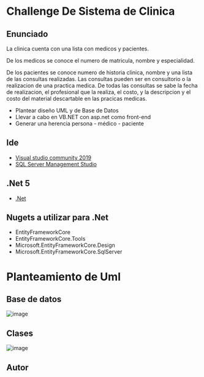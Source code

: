 # Challenge De Sistema de Clinica
## Enunciado
La clinica cuenta con una lista con medicos y pacientes.

De los medicos se conoce el numero de matricula, nombre y especialidad.

De los pacientes se conoce numero de historia clinica, nombre y una lista de las consultas realizadas.
Las consultas pueden ser en consultorio o la realizacion de una practica medica. 
De todas las consultas se sabe la fecha de realizacion, el profesional que la realiza, el costo, y la descripcion y el costo del material descartable en las pracicas medicas.

 * Plantear diseño UML y de Base de Datos 
 * Llevar a cabo en VB.NET con asp.net como front-end
 * Generar una herencia persona - médico - paciente 

## Ide
 - [Visual studio community 2019](https://my.visualstudio.com/Downloads?q=visual%20studio%202019&wt.mc_id=o~msft~vscom~older-downloads)
 - [SQL Server Management Studio](https://docs.microsoft.com/en-us/sql/ssms/download-sql-server-management-studio-ssms?view=sql-server-ver15)
## .Net 5
- [.Net](https://dotnet.microsoft.com/en-us/download/dotnet/5.0)
## Nugets a utilizar para .Net
- EntityFrameworkCore
- EntityFrameworkCore.Tools
- Microsoft.EntityFrameworkCore.Design
- Microsoft.EntityFrameworkCore.SqlServer
# Planteamiento de Uml
## Base de datos
![image](https://user-images.githubusercontent.com/64883289/161388948-c5f5eaa2-bed7-4059-aea4-2384e3ac9425.png)
## Clases
![image](https://user-images.githubusercontent.com/64883289/161389629-e35ee04c-9817-4002-b2aa-ccf9cce68bff.png)



## Autor